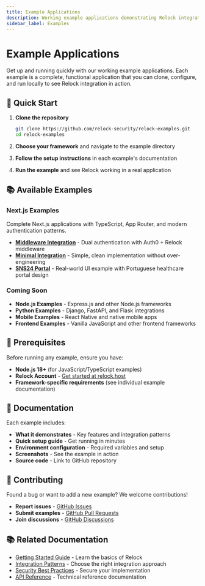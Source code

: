 ```yaml
---
title: Example Applications
description: Working example applications demonstrating Relock integration across different frameworks and languages
sidebar_label: Examples
---
```


# Example Applications

Get up and running quickly with our working example applications. Each example is a complete, functional application that you can clone, configure, and run locally to see Relock integration in action.

## 🚀 Quick Start

1. **Clone the repository**
   ```bash
   git clone https://github.com/relock-security/relock-examples.git
   cd relock-examples
   ```

2. **Choose your framework** and navigate to the example directory

3. **Follow the setup instructions** in each example's documentation

4. **Run the example** and see Relock working in a real application

## 📚 Available Examples

### Next.js Examples

Complete Next.js applications with TypeScript, App Router, and modern authentication patterns.

- **[Middleware Integration](nextjs/relock-nextjs-middleware)** - Dual authentication with Auth0 + Relock middleware
- **[Minimal Integration](nextjs/relock-nextjs-minimal)** - Simple, clean implementation without over-engineering  
- **[SNS24 Portal](nextjs/relock-nextjs-sns24)** - Real-world UI example with Portuguese healthcare portal design

### Coming Soon

- **Node.js Examples** - Express.js and other Node.js frameworks
- **Python Examples** - Django, FastAPI, and Flask integrations
- **Mobile Examples** - React Native and native mobile apps
- **Frontend Examples** - Vanilla JavaScript and other frontend frameworks

## 🔧 Prerequisites

Before running any example, ensure you have:

- **Node.js 18+** (for JavaScript/TypeScript examples)
- **Relock Account** - [Get started at relock.host](https://relock.host)
- **Framework-specific requirements** (see individual example documentation)

## 📖 Documentation

Each example includes:

- **What it demonstrates** - Key features and integration patterns
- **Quick setup guide** - Get running in minutes
- **Environment configuration** - Required variables and setup
- **Screenshots** - See the example in action
- **Source code** - Link to GitHub repository

## 🤝 Contributing

Found a bug or want to add a new example? We welcome contributions!

- **Report issues** - [GitHub Issues](https://github.com/relock-security/relock-examples/issues)
- **Submit examples** - [GitHub Pull Requests](https://github.com/relock-security/relock-examples/pulls)
- **Join discussions** - [GitHub Discussions](https://github.com/relock-security/relock-examples/discussions)

## 📚 Related Documentation

- [Getting Started Guide](../getting-started/quickstart-overview) - Learn the basics of Relock
- [Integration Patterns](../integration/integration-overview) - Choose the right integration approach
- [Security Best Practices](../security/best-practices) - Secure your implementation
- [API Reference](../api/js-agent-api) - Technical reference documentation
